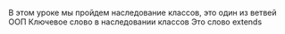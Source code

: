 В этом уроке мы пройдем наследование классов, это один из ветвей ООП
Ключевое слово в наследовании классов
Это слово extends